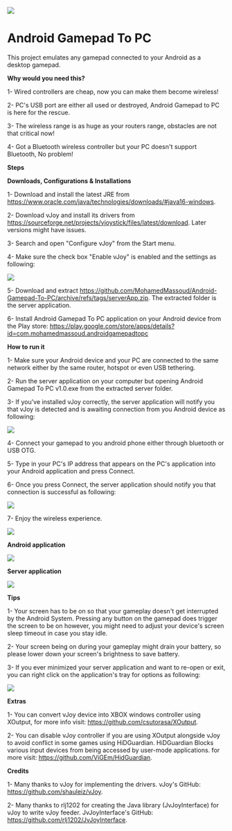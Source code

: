 ![](feature2.JPG)


# Android Gamepad To PC
This project emulates any gamepad connected to your Android as a desktop gamepad.

**Why would you need this?**

1- Wired controllers are cheap, now you can make them become wireless!

2- PC's USB port are either all used or destroyed, Android Gamepad to PC is here for the rescue.

3- The wireless range is as huge as your routers range, obstacles are not that critical now!

4- Got a Bluetooth wireless controller but your PC doesn't support Bluetooth, No problem!

**Steps**

**Downloads, Configurations & Installations**

1- Download and install the latest JRE from https://www.oracle.com/java/technologies/downloads/#java16-windows.

2- Download vJoy and install its drivers from https://sourceforge.net/projects/vjoystick/files/latest/download. Later versions might have issues.

3- Search and open "Configure vJoy" from the Start menu.

4- Make sure the check box "Enable vJoy" is enabled and the settings as following:

![](config.PNG)

5- Download and extract https://github.com/MohamedMassoud/Android-Gamepad-To-PC/archive/refs/tags/serverApp.zip. The extracted folder is the server application.

6- Install Android Gamepad To PC application on your Android device from the Play store: https://play.google.com/store/apps/details?id=com.mohamedmassoud.androidgamepadtopc

**How to run it**

1- Make sure your Android device and your PC are connected to the same network either by the same router, hotspot or even USB tethering.

2- Run the server application on your computer but opening Android Gamepad To PC v1.0.exe from the extracted server folder.

3- If you've installed vJoy correctly, the server application will notify you that vJoy is detected and is awaiting connection from you Android device as following:

![](awaitingConnection.png)

4- Connect your gamepad to you android phone either through bluetooth or USB OTG.

5- Type in your PC's IP address that appears on the PC's application into your Android application and press Connect.

6- Once you press Connect, the server application should notify you that connection is successful as following:

![](connectionSuccessful.png)

7- Enjoy the wireless experience.

![](vdev.PNG)

**Android application**

![](and.png)

**Server application**

![](server.PNG)

**Tips**

1- Your screen has to be on so that your gameplay doesn't get interrupted by the Android System. Pressing any button on the gamepad does trigger the screen to be on however, you might need to adjust your device's screen sleep timeout in case you stay idle.

2- Your screen being on during your gameplay might drain your battery, so please lower down your screen's brightness to save battery.

3- If you ever minimized your server application and want to re-open or exit, you can right click on the application's tray for options as following:

![](tray.PNG)

**Extras**

1- You can convert vJoy device into XBOX windows controller using XOutput, for more info visit: https://github.com/csutorasa/XOutput.

2- You can disable vJoy controller if you are using XOutput alongside vJoy to avoid conflict in some games using HiDGuardian. HiDGuardian Blocks various input devices from being accessed by user-mode applications. for more visit: https://github.com/ViGEm/HidGuardian.

**Credits**

1- Many thanks to vJoy for implementing the drivers. vJoy's GitHub: https://github.com/shauleiz/vJoy.

2- Many thanks to rlj1202 for creating the Java library (JvJoyInterface) for vJoy to write vJoy feeder. JvJoyInterface's GitHub: https://github.com/rlj1202/JvJoyInterface.
